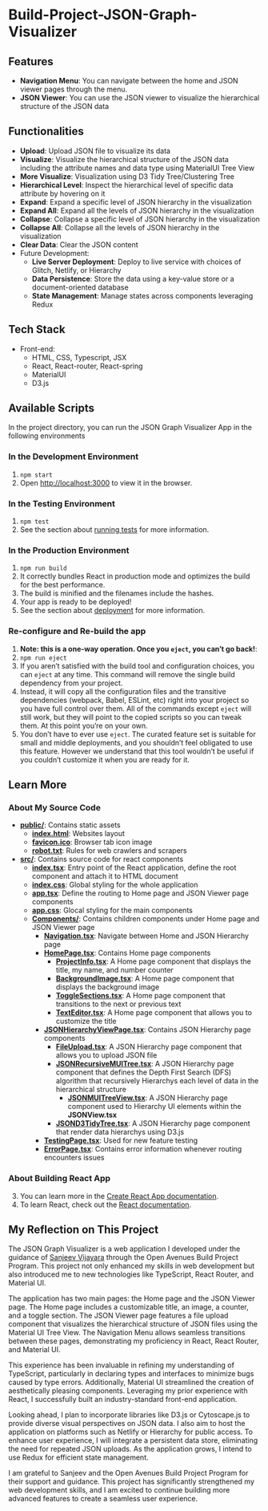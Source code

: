 # Build-Project-JSON-Graph-Visualizer

## Features
- **Navigation Menu**: You can navigate between the home and JSON viewer pages through the menu.
- **JSON Viewer**: You can use the JSON viewer to visualize the hierarchical structure of the JSON data

## Functionalities
- **Upload**: Upload JSON file to visualize its data
- **Visualize**: Visualize the hierarchical structure of the JSON data including the attribute names and data type using MaterialUI Tree View
- **More Visualize**: Visualization using D3 Tidy Tree/Clustering Tree
- **Hierarchical Level**: Inspect the hierarchical level of specific data attribute by hovering on it
- **Expand**: Expand a specific level of JSON hierarchy in the visualization
- **Expand All**: Expand all the levels of JSON hierarchy in the visualization
- **Collapse**: Collapse a specific level of JSON hierarchy in the visualization
- **Collapse All**: Collapse all the levels of JSON hierarchy in the visualization
- **Clear Data**: Clear the JSON content
- Future Development:
  - **Live Server Deployment**: Deploy to live service with choices of Glitch, Netlify, or Hierarchy
  - **Data Persistence**: Store the data using a key-value store or a document-oriented database
  - **State Management**: Manage states across components leveraging Redux

## Tech Stack
- Front-end:
  - HTML, CSS, Typescript, JSX
  - React, React-router, React-spring
  - MaterialUI
  - D3.js

## Available Scripts

In the project directory, you can run the JSON Graph Visualizer App in the following environments

### In the Development Environment
1. `npm start`
2. Open [http://localhost:3000](http://localhost:3000) to view it in the browser.

### In the Testing Environment
1. `npm test`
2. See the section about [running tests](https://facebook.github.io/create-react-app/docs/running-tests) for more information.

### In the Production Environment
1. `npm run build`
2. It correctly bundles React in production mode and optimizes the build for the best performance.
3. The build is minified and the filenames include the hashes.
4. Your app is ready to be deployed!
5. See the section about [deployment](https://facebook.github.io/create-react-app/docs/deployment) for more information.

### Re-configure and Re-build the app
1. **Note: this is a one-way operation. Once you `eject`, you can’t go back!**:
2. `npm run eject`
3. If you aren’t satisfied with the build tool and configuration choices, you can `eject` at any time. This command will remove the single build dependency from your project.
4. Instead, it will copy all the configuration files and the transitive dependencies (webpack, Babel, ESLint, etc) right into your project so you have full control over them. All of the commands except `eject` will still work, but they will point to the copied scripts so you can tweak them. At this point you’re on your own.
5. You don’t have to ever use `eject`. The curated feature set is suitable for small and middle deployments, and you shouldn’t feel obligated to use this feature. However we understand that this tool wouldn’t be useful if you couldn’t customize it when you are ready for it.

## Learn More

### About My Source Code
- [**public/**](https://github.com/StevenG777/BuildProject-JSON-Graph-Visualizer/tree/main/public): Contains static assets
  - [**index.html**](https://github.com/StevenG777/BuildProject-JSON-Graph-Visualizer/blob/main/public/index.html): Websites layout
  - [**favicon.ico**](https://github.com/StevenG777/BuildProject-JSON-Graph-Visualizer/blob/main/public/favicon.ico): Browser tab icon image
  - [**robot.txt**](https://github.com/StevenG777/BuildProject-JSON-Graph-Visualizer/blob/main/public/robots.txt): Rules for web crawlers and scrapers
- [**src/**](https://github.com/StevenG777/BuildProject-JSON-Graph-Visualizer/tree/main/src): Contains source code for react components
  - [**index.tsx**](https://github.com/StevenG777/BuildProject-JSON-Graph-Visualizer/blob/main/src/index.tsx): Entry point of the React application, define the root component and attach it to HTML document
  - [**index.css**](https://github.com/StevenG777/BuildProject-JSON-Graph-Visualizer/blob/main/src/index.css): Global styling for the whole application
  - [**app.tsx**](https://github.com/StevenG777/BuildProject-JSON-Graph-Visualizer/blob/main/src/App.tsx): Define the routing to Home page and JSON Viewer page components
  - [**app.css**](https://github.com/StevenG777/BuildProject-JSON-Graph-Visualizer/blob/main/src/App.css): Glocal styling for the main components
  - [**Components/**](https://github.com/StevenG777/BuildProject-JSON-Graph-Visualizer/tree/main/src/Components): Contains children components under Home page and JSON Viewer page
      - [**Navigation.tsx**](https://github.com/StevenG777/BuildProject-JSON-Graph-Visualizer/blob/main/src/Components/Navigation.tsx): Navigate between Home and JSON Hierarchy page
      - [**HomePage.tsx**](https://github.com/StevenG777/BuildProject-JSON-Graph-Visualizer/blob/main/src/Components/HomePage.tsx): Contains Home page components
        - [**ProjectInfo.tsx**](https://github.com/StevenG777/BuildProject-JSON-Graph-Visualizer/blob/main/src/Components/ProjectInfo.tsx): A Home page component that displays the title, my name, and number counter
        - [**BackgroundImage.tsx**](https://github.com/StevenG777/BuildProject-JSON-Graph-Visualizer/blob/main/src/Components/BackgroundImage.tsx): A Home page component that displays the background image
        - [**ToggleSections.tsx**](https://github.com/StevenG777/BuildProject-JSON-Graph-Visualizer/blob/main/src/Components/ToggleSections.tsx): A Home page component that transitions to the next or previous text
        - [**TextEditor.tsx**](https://github.com/StevenG777/BuildProject-JSON-Graph-Visualizer/blob/main/src/Components/TextEditor.tsx): A Home page component that allows you to customize the title
      - [**JSONHierarchyViewPage.tsx**](https://github.com/StevenG777/BuildProject-JSON-Graph-Visualizer/blob/main/src/Components/JSONHierarchyViewPage.tsx): Contains JSON Hierarchy page components
        - [**FileUpload.tsx**](https://github.com/StevenG777/BuildProject-JSON-Graph-Visualizer/blob/main/src/Components/FileUpload.tsx): A JSON Hierarchy page component that allows you to upload JSON file
        - [**JSONRecursiveMUITree.tsx**](https://github.com/StevenG777/BuildProject-JSON-Graph-Visualizer/blob/main/src/Components/JSONRecursiveMUITree.tsx): A JSON Hierarchy page component that defines the Depth First Search (DFS) algorithm that recursively Hierarchys each level of data in the hierarchical structure
          - [**JSONMUITreeView.tsx**](https://github.com/StevenG777/BuildProject-JSON-Graph-Visualizer/blob/main/src/Components/JSONMUITree.tsx): A JSON Hierarchy page component used to Hierarchy UI elements within the **JSONView.tsx**
        - [**JSOND3TidyTree.tsx**](https://github.com/StevenG777/BuildProject-JSON-Graph-Visualizer/tree/main/src/Components): A JSON Hierarchy page component that render data hierarchys using D3.js
      - [**TestingPage.tsx**](https://github.com/StevenG777/BuildProject-JSON-Graph-Visualizer/blob/main/src/Components/TestingPage.tsx): Used for new feature testing
      - [**ErrorPage.tsx**](https://github.com/StevenG777/BuildProject-JSON-Graph-Visualizer/blob/main/src/Components/ErrorPage.tsx): Contains error information whenever routing encounters issues

### About Building React App
3. You can learn more in the [Create React App documentation](https://facebook.github.io/create-react-app/docs/getting-started).
4. To learn React, check out the [React documentation](https://reactjs.org/).

## My Reflection on This Project
The JSON Graph Visualizer is a web application I developed under the guidance of [Sanjeev Vijayara](https://www.linkedin.com/in/sanjeev-vijayaraj/) through the Open Avenues Build Project Program. This project not only enhanced my skills in web development but also introduced me to new technologies like TypeScript, React Router, and Material UI.

The application has two main pages: the Home page and the JSON Viewer page. The Home page includes a customizable title, an image, a counter, and a toggle section. The JSON Viewer page features a file upload component that visualizes the hierarchical structure of JSON files using the Material UI Tree View. The Navigation Menu allows seamless transitions between these pages, demonstrating my proficiency in React, React Router, and Material UI.

This experience has been invaluable in refining my understanding of TypeScript, particularly in declaring types and interfaces to minimize bugs caused by type errors. Additionally, Material UI streamlined the creation of aesthetically pleasing components. Leveraging my prior experience with React, I successfully built an industry-standard front-end application.

Looking ahead, I plan to incorporate libraries like D3.js or Cytoscape.js to provide diverse visual perspectives on JSON data. I also aim to host the application on platforms such as Netlify or Hierarchy for public access. To enhance user experience, I will integrate a persistent data store, eliminating the need for repeated JSON uploads. As the application grows, I intend to use Redux for efficient state management.

I am grateful to Sanjeev and the Open Avenues Build Project Program for their support and guidance. This project has significantly strengthened my web development skills, and I am excited to continue building more advanced features to create a seamless user experience.
